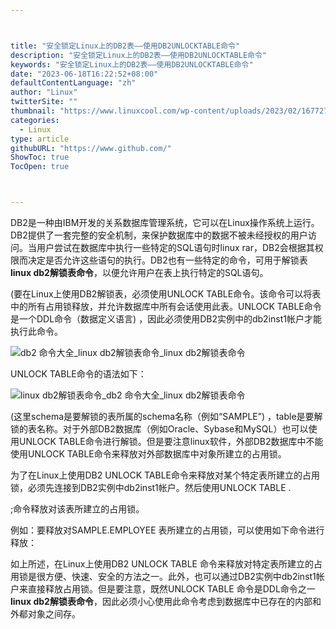 ```yaml
---



title: "安全锁定Linux上的DB2表——使用DB2UNLOCKTABLE命令"
description: "安全锁定Linux上的DB2表——使用DB2UNLOCKTABLE命令"
keywords: "安全锁定Linux上的DB2表——使用DB2UNLOCKTABLE命令"
date: "2023-06-18T16:22:52+08:00"
defaultContentLanguage: "zh"
author: "Linux"
twitterSite: ""
thumbnail: "https://www.linuxcool.com/wp-content/uploads/2023/02/1677276618470_1.png"
categories:
  - Linux
type: article
githubURL: "https://www.github.com/"
ShowToc: true
TocOpen: true



---
```


DB2是一种由IBM开发的关系数据库管理系统，它可以在Linux操作系统上运行。DB2提供了一套完整的安全机制，来保护数据库中的数据不被未经授权的用户访问。当用户尝试在数据库中执行一些特定的SQL语句时linux rar，DB2会根据其权限而决定是否允许这些语句的执行。DB2也有一些特定的命令，可用于解锁表 **linux db2解锁表命令**，以便允许用户在表上执行特定的SQL语句。

(要在Linux上使用DB2解锁表，必须使用UNLOCK TABLE命令。该命令可以将表中的所有占用锁释放，并允许数据库中所有会话使用此表。UNLOCK TABLE命令是一个DDL命令（数据定义语言) ，因此必须使用DB2实例中的db2inst1帐户才能执行此命令。

![db2 命令大全_linux db2解锁表命令_linux db2解锁表命令](https://www.linuxcool.com/wp-content/uploads/2023/02/1677276618470_1.png)

UNLOCK TABLE命令的语法如下：

![linux db2解锁表命令_db2 命令大全_linux db2解锁表命令](https://www.linuxcool.com/wp-content/uploads/2023/02/1677276618470_2.png)

(这里schema是要解锁的表所属的schema名称（例如“SAMPLE”) ，table是要解锁的表名称。对于外部DB2数据库（例如Oracle、Sybase和MySQL）也可以使用UNLOCK TABLE命令进行解锁。但是要注意linux软件，外部DB2数据库中不能使用UNLOCK TABLE命令来释放对外部数据库中对象所建立的占用锁。

为了在Linux上使用DB2 UNLOCK TABLE命令来释放对某个特定表所建立的占用锁，必须先连接到DB2实例中db2inst1帐户。然后使用UNLOCK TABLE .

;命令释放对该表所建立的占用锁。

例如：要释放对SAMPLE.EMPLOYEE 表所建立的占用锁，可以使用如下命令进行释放：

如上所述，在Linux上使用DB2 UNLOCK TABLE 命令来释放对特定表所建立的占用锁是很方便、快速、安全的方法之一。此外，也可以通过DB2实例中db2inst1帐户来直接释放占用锁。但是要注意，既然UNLOCK TABLE 命令是DDL命令之一 **linux db2解锁表命令**，因此必须小心使用此命令考虑到数据库中已存在的内部和外郩对象之间存。